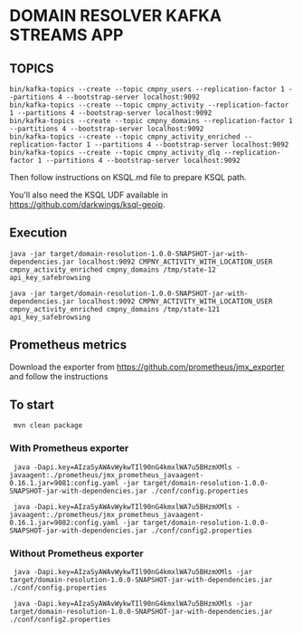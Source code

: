 # DOMAIN RESOLVER KAFKA STREAMS APP

## TOPICS

    bin/kafka-topics --create --topic cmpny_users --replication-factor 1 --partitions 4 --bootstrap-server localhost:9092
    bin/kafka-topics --create --topic cmpny_activity --replication-factor 1 --partitions 4 --bootstrap-server localhost:9092 
    bin/kafka-topics --create --topic cmpny_domains --replication-factor 1 --partitions 4 --bootstrap-server localhost:9092
    bin/kafka-topics --create --topic cmpny_activity_enriched --replication-factor 1 --partitions 4 --bootstrap-server localhost:9092
    bin/kafka-topics --create --topic cmpny_activity_dlq --replication-factor 1 --partitions 4 --bootstrap-server localhost:9092

Then follow instructions on KSQL.md file to prepare KSQL path.

You'll also need the KSQL UDF available in https://github.com/darkwings/ksql-geoip.

## Execution
    
    java -jar target/domain-resolution-1.0.0-SNAPSHOT-jar-with-dependencies.jar localhost:9092 CMPNY_ACTIVITY_WITH_LOCATION_USER cmpny_activity_enriched cmpny_domains /tmp/state-12 api_key_safebrowsing
    
    java -jar target/domain-resolution-1.0.0-SNAPSHOT-jar-with-dependencies.jar localhost:9092 CMPNY_ACTIVITY_WITH_LOCATION_USER cmpny_activity_enriched cmpny_domains /tmp/state-121 api_key_safebrowsing


## Prometheus metrics

Download the exporter from https://github.com/prometheus/jmx_exporter and follow the instructions

## To start

     mvn clean package

### With Prometheus exporter

     java -Dapi.key=AIzaSyAWAvWykwTIl90nG4kmxlWA7u5BHzmXMls -javaagent:./prometheus/jmx_prometheus_javaagent-0.16.1.jar=9081:config.yaml -jar target/domain-resolution-1.0.0-SNAPSHOT-jar-with-dependencies.jar ./conf/config.properties

     java -Dapi.key=AIzaSyAWAvWykwTIl90nG4kmxlWA7u5BHzmXMls -javaagent:./prometheus/jmx_prometheus_javaagent-0.16.1.jar=9082:config.yaml -jar target/domain-resolution-1.0.0-SNAPSHOT-jar-with-dependencies.jar ./conf/config2.properties

### Without Prometheus exporter

     java -Dapi.key=AIzaSyAWAvWykwTIl90nG4kmxlWA7u5BHzmXMls -jar target/domain-resolution-1.0.0-SNAPSHOT-jar-with-dependencies.jar ./conf/config.properties

     java -Dapi.key=AIzaSyAWAvWykwTIl90nG4kmxlWA7u5BHzmXMls -jar target/domain-resolution-1.0.0-SNAPSHOT-jar-with-dependencies.jar ./conf/config2.properties